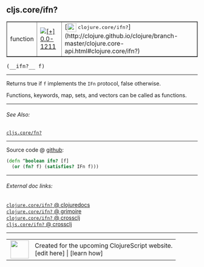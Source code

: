 ## cljs.core/ifn?



 <table border="1">
<tr>
<td>function</td>
<td><a href="https://github.com/cljsinfo/cljs-api-docs/tree/0.0-1211"><img valign="middle" alt="[+] 0.0-1211" title="Added in 0.0-1211" src="https://img.shields.io/badge/+-0.0--1211-lightgrey.svg"></a> </td>
<td>
[<img height="24px" valign="middle" src="http://i.imgur.com/1GjPKvB.png"> <samp>clojure.core/ifn?</samp>](http://clojure.github.io/clojure/branch-master/clojure.core-api.html#clojure.core/ifn?)
</td>
</tr>
</table>


 <samp>
(__ifn?__ f)<br>
</samp>

---

Returns true if `f` implements the `IFn` protocol, false otherwise.

Functions, keywords, map, sets, and vectors can be called as functions.



---


###### See Also:

[`cljs.core/fn?`](../cljs.core/fnQMARK.md)<br>

---




Source code @ [github](https://github.com/clojure/clojurescript/blob/r1236/src/cljs/cljs/core.cljs#L867-L868):

```clj
(defn ^boolean ifn? [f]
  (or (fn? f) (satisfies? IFn f)))
```

<!--
Repo - tag - source tree - lines:

 <pre>
clojurescript @ r1236
└── src
    └── cljs
        └── cljs
            └── <ins>[core.cljs:867-868](https://github.com/clojure/clojurescript/blob/r1236/src/cljs/cljs/core.cljs#L867-L868)</ins>
</pre>

-->

---



###### External doc links:

[`clojure.core/ifn?` @ clojuredocs](http://clojuredocs.org/clojure.core/ifn_q)<br>
[`clojure.core/ifn?` @ grimoire](http://conj.io/store/v1/org.clojure/clojure/1.7.0-beta3/clj/clojure.core/ifn%3F/)<br>
[`clojure.core/ifn?` @ crossclj](http://crossclj.info/fun/clojure.core/ifn%3F.html)<br>
[`cljs.core/ifn?` @ crossclj](http://crossclj.info/fun/cljs.core.cljs/ifn%3F.html)<br>

---

 <table>
<tr><td>
<img valign="middle" align="right" width="48px" src="http://i.imgur.com/Hi20huC.png">
</td><td>
Created for the upcoming ClojureScript website.<br>
[edit here] | [learn how]
</td></tr></table>

[edit here]:https://github.com/cljsinfo/cljs-api-docs/blob/master/cljsdoc/cljs.core/ifnQMARK.cljsdoc
[learn how]:https://github.com/cljsinfo/cljs-api-docs/wiki/cljsdoc-files

<!--

This information was too distracting to show to readers, but I'll leave it
commented here since it is helpful to:

- pretty-print the data used to generate this document
- and show how to retrieve that data



The API data for this symbol:

```clj
{:description "Returns true if `f` implements the `IFn` protocol, false otherwise.\n\nFunctions, keywords, map, sets, and vectors can be called as functions.",
 :return-type boolean,
 :ns "cljs.core",
 :name "ifn?",
 :signature ["[f]"],
 :history [["+" "0.0-1211"]],
 :type "function",
 :related ["cljs.core/fn?"],
 :full-name-encode "cljs.core/ifnQMARK",
 :source {:code "(defn ^boolean ifn? [f]\n  (or (fn? f) (satisfies? IFn f)))",
          :title "Source code",
          :repo "clojurescript",
          :tag "r1236",
          :filename "src/cljs/cljs/core.cljs",
          :lines [867 868]},
 :full-name "cljs.core/ifn?",
 :clj-symbol "clojure.core/ifn?"}

```

Retrieve the API data for this symbol:

```clj
;; from Clojure REPL
(require '[clojure.edn :as edn])
(-> (slurp "https://raw.githubusercontent.com/cljsinfo/cljs-api-docs/catalog/cljs-api.edn")
    (edn/read-string)
    (get-in [:symbols "cljs.core/ifn?"]))
```

-->
